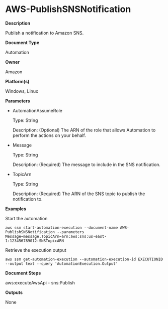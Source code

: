 # AWS\-PublishSNSNotification<a name="automation-aws-publishsnsnotification"></a>

**Description**

Publish a notification to Amazon SNS\.

**Document Type**

Automation

**Owner**

Amazon

**Platform\(s\)**

Windows, Linux

**Parameters**
+ AutomationAssumeRole

  Type: String

  Description: \(Optional\) The ARN of the role that allows Automation to perform the actions on your behalf\.
+ Message

  Type: String

  Description: \(Required\) The message to include in the SNS notification\.
+ TopicArn

  Type: String

  Description: \(Required\) The ARN of the SNS topic to publish the notification to\.

**Examples**

Start the automation

```
aws ssm start-automation-execution --document-name AWS-PublishSNSNotification --parameters Message=message,TopicArn=arn:aws:sns:us-east-1:123456789012:SNSTopicARN
```

Retrieve the execution output

```
aws ssm get-automation-execution --automation-execution-id EXECUTIONID --output text --query 'AutomationExecution.Output'
```

**Document Steps**

aws:executeAwsApi \- sns:Publish

**Outputs**

None
